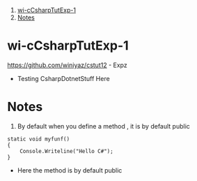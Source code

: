 
1. [wi-cCsharpTutExp-1](#wi-ccsharptutexp-1)
2. [Notes](#notes)


# wi-cCsharpTutExp-1
https://github.com/winiyaz/cstut12 - Expz

- Testing CsharpDotnetStuff Here 

# Notes 

1. By default when you  define a method , it is by default public 

```charp
static void myfunf() 
{ 
    Console.Writeline("Hello C#");
}
```
- Here the method is by default public